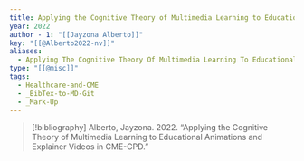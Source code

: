```yaml
---
title: Applying the Cognitive Theory of Multimedia Learning to Educational Animations and Explainer Videos in CME-CPD
year: 2022
author - 1: "[[Jayzona Alberto]]"
key: "[[@Alberto2022-nv]]"
aliases:
  - Applying The Cognitive Theory Of Multimedia Learning To Educational Animations And Explainer Videos In CME-CPD
type: "[[@misc]]"
tags:
  - Healthcare-and-CME
  - _BibTex-to-MD-Git
  - _Mark-Up
---
```


> [!bibliography]
> Alberto, Jayzona. 2022. “Applying the Cognitive Theory of Multimedia Learning to Educational Animations and Explainer Videos in CME-CPD.”